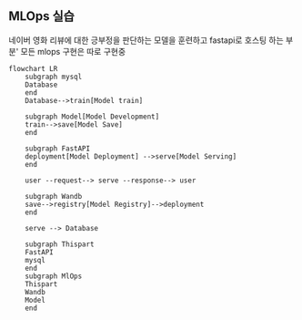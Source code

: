 ## MLOps 실습

네이버 영화 리뷰에 대한 긍부정을 판단하는 모델을 훈련하고 fastapi로 호스팅 하는 부분'
모든 mlops 구현은 따로 구현중

```mermaid
flowchart LR
    subgraph mysql
    Database
    end
    Database-->train[Model train]

    subgraph Model[Model Development]
    train-->save[Model Save]
    end

    subgraph FastAPI
    deployment[Model Deployment] -->serve[Model Serving]
    end

    user --request--> serve --response--> user

    subgraph Wandb
    save-->registry[Model Registry]-->deployment
    end

    serve --> Database

    subgraph Thispart
    FastAPI
    mysql
    end
    subgraph MlOps
    Thispart
    Wandb
    Model
    end
```
